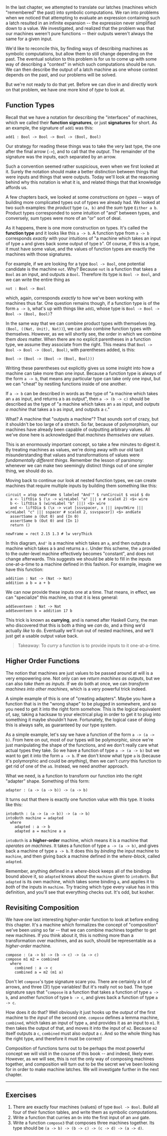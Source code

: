 In the last chapter, we attempted to translate our latches (machines which
"remembered" the past) into symbolic computations. We ran into problems when we
noticed that attempting to evaluate an expression containing such a latch
resulted in an infinite expansion -- the expression never simplified down to a
value. We investigated, and realized that the problem was that our machines
weren't pure functions -- their outputs weren't always the same for a given
input.

We'd like to reconcile this, by finding ways of describing machines as symbolic
computations, but allow them to still change depending on the past. The eventual
solution to this problem is for us to come up with some way of describing a
"context" in which such computations should be run. We can then describe the
output of a latch machine as one whose context depends on the past, and our
problems will be solved.

But we're not ready to do that yet. Before we can dive in and directly work on
that problem, we have one more kind of *type* to look at.



## Function Types

Recall that we have a notation for describing the "interfaces" of machines,
which we called their **function signatures**, or just **signatures** for short.
As an example, the signature of `add1` was this:

```
add1 : Bool -> Bool -> Bool -> (Bool, Bool)
```

Our strategy for reading these things was to take the very last type, the one
after the final arrow (`->`), and to call that the *output*. The remainder of
the signature was the inputs, each separated by an arrow.

Such a convention seemed rather suspicious, even when we first looked at it.
Surely the notation should make a better distinction between things that were
inputs and things that were outputs. Today we'll look at the reasoning behind
why this notation is what it is, and related things that that knowledge affords
us.

A few chapters back, we looked at some *constructions on types* -- ways of
building more complicated types out of types we already had. We looked at two
such examples: the *product* type `(a, b)` and the *sum* type `Either a b`.
Product types corresponded to some intuition of "and" between types, and
conversely, sum types were more of an "or" sort of deal.

As it happens, there is one more construction on types. It's called the
**function type** and it looks like this `a -> b`. A function type from `a -> b`
corresponds *exactly* with your intuitions of "a machine which takes an input of
type `a` and gives back some output of type `b`". Of course, if this is a type,
it must have some value, and the values of function types are exactly the
machines with those signatures.

For example, if we are looking for a type `Bool -> Bool`, one potential
candidate is the machine `not`. Why? Because `not` is a function that takes a
`Bool` as an input, and outputs a `Bool`. Therefore its type is `Bool -> Bool`,
and we can write the entire thing as

```
not : Bool -> Bool
```

which, again, corresponds *exactly* to how we've been working with machines thus
far. One question remains though, if a function type is of the form `a -> b`,
what's up with things like `add1`, whose type is `Bool -> Bool -> Bool -> (Bool,
Bool)`?

In the same way that we can combine product types with themselves (eg. `(Bool,
((Nat, Unit), Nat))`), we can also combine function types with themselves.
However, as we will shortly see, the order in which we combine them *does*
matter. When there are no explicit parentheses in a function type, we assume
they associate from the right. This means that `Bool -> Bool -> Bool -> (Bool,
Bool)`, with parentheses added, is this:

`Bool -> (Bool -> (Bool -> (Bool, Bool)))`

Writing these parentheses out explicitly gives us some insight into how a
machine can take more than one input. Because a function type is always of the
form `a -> b`, that means any particular type can take only one input, but we
can "cheat" by nestling functions inside of one another.

If `a -> b` can be described in words as the type of "a machine which takes an
`a` as input, and returns a `b` as output", then `a -> (b -> c)` should be
described as the type of "a machine which takes an `a` as input, and *outputs a
machine* that takes a `b` as input, and outputs a `c`."

What? A machine that "outputs a machine"? That sounds sort of crazy, but it
shouldn't be too large of a stretch. So far, because of polymorphism, our
machines have already been capable of outputting arbitrary values. All we've
done here is acknowledged that *machines themselves are values*.

This is an enormously important concept, so take a few minutes to digest it. By
treating machines as values, we're doing away with our old tacit
misunderstanding that values and transformations of values were *fundamentally
different things*. Remember the lesson of parsimony: whenever we can make two
seemingly distinct things out of one simpler thing, we should do so.

Moving back to continue our look at nested function types, we can create
machines that require multiple inputs by building them something like this:

```{#currying}
circuit = atop newFrame $ labeled "And'" $ runCircuit $ void $ do
  a <- liftDia $ (\x -> wireLabel "a" ||| x # scaleX 2) <$> wire
  b <- liftDia $ (wireLabel "b" |||) <$> wire
  and <- liftDia $ (\x -> vcat [ssvspacer, x ||| inputWire ||| wireLabel "c" ||| sspacer # scaleX 2, ssvspacer]) <$> andGate
  assertSame a (Out 0) and (In 0)
  assertSame b (Out 0) and (In 1)
  return ()

newFrame = rect 2.15 1.3 # lw veryThick
```

In this diagram, `And'` is a machine which takes an `a`, and then outputs a
machine which takes a `b` and returns a `c`. Under this scheme, the `a` provided
to the outer-level machine effectively becomes "constant", and does not change
afterwards. This suggests we should be able to fill in the inputs one-at-a-time
to a machine defined in this fashion. For example, imagine we have this
function:

```
addition : Nat -> (Nat -> Nat)
addition a b = a + b
```

We can now provide these inputs one at a time. That means, in effect, we can
"specialize" this machine, so that it is less general:

```
addSeventeen : Nat -> Nat
addSeventeen b = addition 17 b
```

This trick is known as **currying**, and is named after Haskell Curry, the man
who discovered that this is both a thing we *can* do, and a thing we'd actually
*like* to do. Eventually we'll run out of nested machines, and we'll just get a
usable output value back.

> Takeaway: To *curry* a function is to provide inputs to it one-at-a-time.



## Higher Order Functions

The notion that machines are just values to be passed around at will is a very
empowering one. Not only can we *return machines as outputs*, but we can also
*take them as inputs*. If we do both at once, we can *transform machines into
other machines*, which is a very powerful trick indeed.

A simple example of this is one of "creating adapters". Maybe you have a
function that is in the "wrong shape" to be plugged in somewhere, and so you
need to get it into the right form somehow. This is the logical equivalent of,
say, taking a hacksaw to your electrical plug in order to get it to plug into
something it maybe shouldn't have. Fortunately, the logical case of doing this
is always safe, as guaranteed by our type system.

As a simple example, let's say we have a function of the form `a -> (a -> b)`.
From here on out, most of our types will be polymorphic, since we're just
manipulating the shape of the functions, and we don't really care what actual
types they take. So we have a function of type `a -> (a -> b)` but we want to
get it into the form `a -> b`. If we don't know what type `a` is (because it's
polymorphic and could be *anything*), then we can't *curry* this function to get
rid of one of the `a`s. Instead, we need another approach.

What we need, is a function to transform our function into the right "adapter"
shape. Something of this form:

```
adapter : (a -> (a -> b)) -> (a -> b)
```

It turns out that there is exactly one function value with this type. It looks
like this:

```
intoBoth : (a -> (a -> b)) -> (a -> b)
intoBoth machine = adapted
  where
    adapted : a -> b
    adapted a = machine a a
```

`intoBoth` is a **higher-order** machine, which means it is a machine that
*operates on machines*. It takes a function of type `a -> (a -> b)`, and gives
back a machine of type `a -> b`. It does this by *binding* the input machine to
`machine`, and then giving back a machine defined in the *where-block*, called
`adapted`.

Remember, anything defined in a *where-block* keeps all of the bindings
bound above it, so `adapted` knows about the `machine` given to `intoBoth`. But
`adapted` is its own machine, which takes some binding `a`, and applies it to
*both* of the inputs in `machine`. Try tracing which type every value has in
this definition, and you'll see that everything checks out. It's odd, but
kosher.



## Revisiting Composition

We have one last interesting *higher-order* function to look at before ending
this chapter. It's a machine which formalizes the concept of "composition" we've
been using so far -- that we can combine machines together to get new machines.
If you think about it, this is nothing more than a transformation over machines,
and as such, should be representable as a *higher-order* machine.

```
compose : (a -> b) -> (b -> c) -> (a -> c)
compose m1 m2 = combined
  where
    combined : a -> c
    combined a = m2 (m1 a)
```

Don't let `compose`'s type signature scare you. There are certainly a lot of
arrows, and three (3!) type variables! But it's really not so bad. The type
signature says that "`compose` is a function that takes a function of type `a ->
b`, and another function of type `b -> c`, and gives back a function of type `a
-> c`.

How does it do that? Well obviously it just hooks up the *output* of the first
machine to the *input* of the second one. `compose` defines a lemma machine,
`combined`, which takes an input of type `a`, and provides it as an input to
`m1`. It then takes the output of that, and moves it into the input of `m2`.
Because `m2` itself outputs a `c`, `combined` must also output a `c`. And so the
whole thing has the right type, and therefore it must be correct!

Composition of functions turns out to be perhaps the most powerful concept we
will visit in the course of this book -- and indeed, likely ever. However, as
we will see, this is not the only way of composing machines together, and
composition will turn out to be the secret we've been looking for in order to
make machine latches. We will investigate further in the next chapter.

---

## Exercises

1) There are exactly four machines (values) of type `Bool -> Bool`. Build all
   four of their function tables, and write them as symbolic computations.
2) Write a function that curries an `On` into the first input of an `and` gate.
3) Write a function `compose3` that composes three machines together. Its type
   should be `(a -> b) -> (b -> c) -> (c -> d) -> (a -> d)`.

